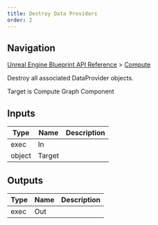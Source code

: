 ```yaml
---
title: Destroy Data Providers
order: 2
---
```

## Navigation

[Unreal Engine Blueprint API Reference](https://dev.epicgames.com/documentation/en-us/unreal-engine/BlueprintAPI) > [Compute](https://dev.epicgames.com/documentation/en-us/unreal-engine/BlueprintAPI/Compute)

Destroy all associated DataProvider objects.

Target is Compute Graph Component

## Inputs

| Type | Name | Description |
| --- | --- | --- |
| exec | In |  |
| object | Target |  |

## Outputs

| Type | Name | Description |
| --- | --- | --- |
| exec | Out |  |
